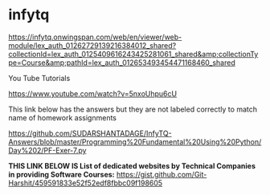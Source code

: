# infytq
https://infytq.onwingspan.com/web/en/viewer/web-module/lex_auth_01262729139216384012_shared?collectionId=lex_auth_0125409616243425281061_shared&amp;collectionType=Course&amp;pathId=lex_auth_012653493454471168460_shared



You Tube Tutorials

https://www.youtube.com/watch?v=5nxoUhpu6cU


This link below has the answers but they are not labeled correctly to match name of homework assignments

https://github.com/SUDARSHANTADAGE/InfyTQ-Answers/blob/master/Programming%20Fundamental%20Using%20Python/Day%202/PF-Exer-7.py


**THIS LINK BELOW IS List of dedicated websites by Technical Companies in providing Software Courses:**
https://gist.github.com/Git-Harshit/459591833e52f52edf8fbbc09f198605

